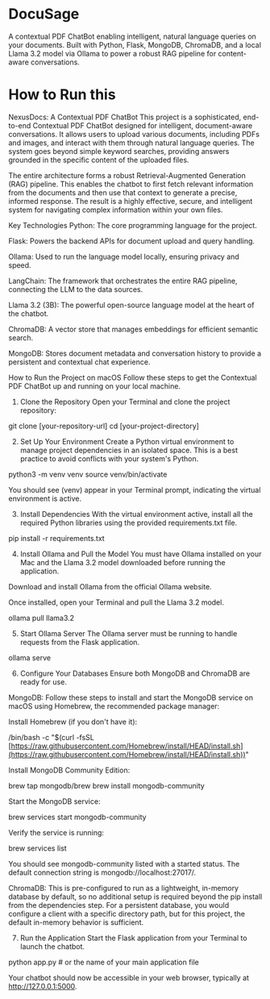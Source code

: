 # DocuSage
A contextual PDF ChatBot enabling intelligent, natural language queries on your documents. Built with Python, Flask, MongoDB, ChromaDB, and a local Llama 3.2 model via Ollama to power a robust RAG pipeline for content-aware conversations.



# How to Run this

NexusDocs: A Contextual PDF ChatBot
This project is a sophisticated, end-to-end Contextual PDF ChatBot designed for intelligent, document-aware conversations. It allows users to upload various documents, including PDFs and images, and interact with them through natural language queries. The system goes beyond simple keyword searches, providing answers grounded in the specific content of the uploaded files.

The entire architecture forms a robust Retrieval-Augmented Generation (RAG) pipeline. This enables the chatbot to first fetch relevant information from the documents and then use that context to generate a precise, informed response. The result is a highly effective, secure, and intelligent system for navigating complex information within your own files.

Key Technologies
Python: The core programming language for the project.

Flask: Powers the backend APIs for document upload and query handling.

Ollama: Used to run the language model locally, ensuring privacy and speed.

LangChain: The framework that orchestrates the entire RAG pipeline, connecting the LLM to the data sources.

Llama 3.2 (3B): The powerful open-source language model at the heart of the chatbot.

ChromaDB: A vector store that manages embeddings for efficient semantic search.

MongoDB: Stores document metadata and conversation history to provide a persistent and contextual chat experience.

How to Run the Project on macOS
Follow these steps to get the Contextual PDF ChatBot up and running on your local machine.

1. Clone the Repository
Open your Terminal and clone the project repository:

git clone [your-repository-url]
cd [your-project-directory]



2. Set Up Your Environment
Create a Python virtual environment to manage project dependencies in an isolated space. This is a best practice to avoid conflicts with your system's Python.

python3 -m venv venv
source venv/bin/activate



You should see (venv) appear in your Terminal prompt, indicating the virtual environment is active.

3. Install Dependencies
With the virtual environment active, install all the required Python libraries using the provided requirements.txt file.

pip install -r requirements.txt



4. Install Ollama and Pull the Model
You must have Ollama installed on your Mac and the Llama 3.2 model downloaded before running the application.

Download and install Ollama from the official Ollama website.

Once installed, open your Terminal and pull the Llama 3.2 model.

ollama pull llama3.2



5. Start Ollama Server
The Ollama server must be running to handle requests from the Flask application.

ollama serve



6. Configure Your Databases
Ensure both MongoDB and ChromaDB are ready for use.

MongoDB: Follow these steps to install and start the MongoDB service on macOS using Homebrew, the recommended package manager:

Install Homebrew (if you don't have it):

/bin/bash -c "$(curl -fsSL [https://raw.githubusercontent.com/Homebrew/install/HEAD/install.sh](https://raw.githubusercontent.com/Homebrew/install/HEAD/install.sh))"


Install MongoDB Community Edition:

brew tap mongodb/brew
brew install mongodb-community


Start the MongoDB service:

brew services start mongodb-community


Verify the service is running:

brew services list


You should see mongodb-community listed with a started status. The default connection string is mongodb://localhost:27017/.

ChromaDB: This is pre-configured to run as a lightweight, in-memory database by default, so no additional setup is required beyond the pip install from the dependencies step. For a persistent database, you would configure a client with a specific directory path, but for this project, the default in-memory behavior is sufficient.

7. Run the Application
Start the Flask application from your Terminal to launch the chatbot.

python app.py  # or the name of your main application file



Your chatbot should now be accessible in your web browser, typically at http://127.0.0.1:5000.